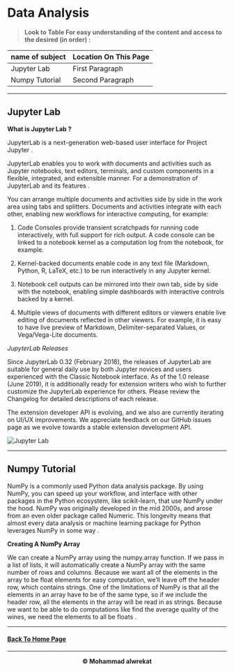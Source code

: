 # Data Analysis

> **Look to Table For easy understanding of the content and access to the desired (in order) :**

|name of subject      | Location On This Page|
|---------------------|---------------------|
|Jupyter Lab|First Paragraph|
|Numpy Tutorial|Second Paragraph|

---
## Jupyter Lab

**What is Jupyter Lab ?**

JupyterLab is a next-generation web-based user interface for Project Jupyter .


JupyterLab enables you to work with documents and activities such as Jupyter notebooks, text editors, terminals, and custom components in a flexible, integrated, and extensible manner. For a demonstration of JupyterLab and its features .


You can arrange multiple documents and activities side by side in the work area using tabs and splitters. Documents and activities integrate with each other, enabling new workflows for interactive computing, for example:

1. Code Consoles provide transient scratchpads for running code interactively, with full support for rich output. A code console can be linked to a notebook kernel as a computation log from the notebook, for example.

2. Kernel-backed documents enable code in any text file (Markdown, Python, R, LaTeX, etc.) to be run interactively in any Jupyter kernel.

3. Notebook cell outputs can be mirrored into their own tab, side by side with the notebook, enabling simple dashboards with interactive controls backed by a kernel.

4. Multiple views of documents with different editors or viewers enable live editing of documents reflected in other viewers. For example, it is easy to have live preview of Markdown, Delimiter-separated Values, or Vega/Vega-Lite documents.


*JupyterLab Releases*

Since JupyterLab 0.32 (February 2018), the releases of JupyterLab are suitable for general daily use by both Jupyter novices and users experienced with the Classic Notebook interface. As of the 1.0 release (June 2019), it is additionally ready for extension writers who wish to further customize the JupyterLab experience for others. Please review the Changelog for detailed descriptions of each release.


The extension developer API is evolving, and we also are currently iterating on UI/UX improvements. We appreciate feedback on our GitHub issues page as we evolve towards a stable extension development API.


![Jupyter Lab](https://www.tng-project.org/static/data/lab_logo_tng.png)

---
## Numpy Tutorial

NumPy is a commonly used Python data analysis package. By using NumPy, you can speed up your workflow, and interface with other packages in the Python ecosystem, like scikit-learn, that use NumPy under the hood. NumPy was originally developed in the mid 2000s, and arose from an even older package called Numeric. This longevity means that almost every data analysis or machine learning package for Python leverages NumPy in some way .

**Creating A NumPy Array**

We can create a NumPy array using the numpy.array function. If we pass in a list of lists, it will automatically create a NumPy array with the same number of rows and columns. Because we want all of the elements in the array to be float elements for easy computation, we’ll leave off the header row, which contains strings. One of the limitations of NumPy is that all the elements in an array have to be of the same type, so if we include the header row, all the elements in the array will be read in as strings. Because we want to be able to do computations like find the average quality of the wines, we need the elements to all be floats .

---
#### [Back To Home Page](https://mhmadwrekat.github.io/reading-notes)

---
<b>
<p align="center">
© Mohammad alwrekat
</p>